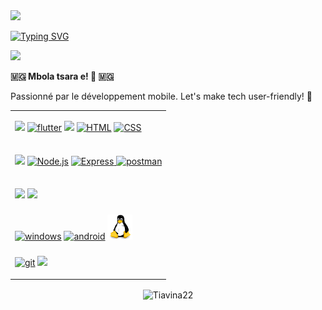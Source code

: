 <img src="https://capsule-render.vercel.app/api?type=waving&color=0:423da,7100:008080&fontColor=dedede&height=160&section=header&text=Tongasoa&fontSize=20" />
<p align="left"> 
    <a href="https://git.io/typing-svg"><img src="https://readme-typing-svg.demolab.com?font=Fira+Code&size=22&pause=1000&color=40C463&center=true&random=false&width=760&lines=Software+Engineer+Student+and+Dev+Mobile+Android;" alt="Typing SVG" />
    </a>
</p>
<img src="https://komarev.com/ghpvc/?username=Tiavina22&color=blueviolet&style=flat-square"/>
<p> 
    <strong> 🇲🇬 Mbola tsara e! 👋 🇲🇬 </strong> 
</p>
<p>Passionné par le développement mobile. Let's make tech user-friendly! 🚀</p>
<p>
<table>
	<tr height="54">
		<td>
			<a href="#"> <img src="https://camo.githubusercontent.com/a9d5db210f94e76ccfb7d3778b5527d40e2e3a20ca6e35715ea789a40938431d/68747470733a2f2f696d672e736869656c64732e696f2f62616467652f4a6176615363726970742d3030383038303f7374796c653d666f722d7468652d6261646765266c6f676f3d6a617661736372697074266c6f676f436f6c6f723d7768697465" /></a> <a href="#"><img src="https://www.vectorlogo.zone/logos/flutterio/flutterio-icon.svg" alt="flutter" width="40" height="40"/></a> 
            <a href="#">  <img src="https://camo.githubusercontent.com/950cac8c1a6b54373e14ac1c1edd4d8a5054856850feecf4d6fd9c88ae274f0e/68747470733a2f2f696d672e736869656c64732e696f2f62616467652f446172742d3030383038303f7374796c653d666f722d7468652d6261646765266c6f676f3d64617274266c6f676f436f6c6f723d7768697465" /></a> 
	        <a href="#"><img alt="HTML" src="https://img.shields.io/badge/HTML-%20html?logo=html5&logoColor=%23fff&color=%23E34F26"></a>
	        <a href="#"><img alt="CSS" src="https://img.shields.io/badge/CSS-%20css?logo=css3&logoColor=%23fff&color=%231572B6"></a> 
	   	</td>
	</tr>
	<tr height="54">
		<td>
			<a href="#"><img src="https://camo.githubusercontent.com/bffd3619e9ad6d514ecc44c85593b5d807b074f569226a330f1a93bfd2052be2/68747470733a2f2f696d672e736869656c64732e696f2f62616467652f5048502d3030383038303f7374796c653d666f722d7468652d6261646765266c6f676f3d706870266c6f676f436f6c6f723d7768697465"/></a>
	   	    <a href="#"><img alt="Node.js" src="https://img.shields.io/badge/Node.js-%20nodedotjs?logo=nodedotjs&logoColor=%23fff&color=%23339933"></a>
		    <a href="#"><img alt="Express" src="https://img.shields.io/badge/Express-%20express?logo=express&logoColor=%23fff&color=%23000000"></a><a href="https://postman.com" target="_blank" rel="noreferrer"> <img src="https://www.vectorlogo.zone/logos/getpostman/getpostman-icon.svg" alt="postman" width="40" height="40"/> </a>
	   	</td>
	</tr>
	<tr height="54">
		<td>
		   <img src="https://camo.githubusercontent.com/b68aee9205827bd7eb1fa79d57fd4318edf07e0959784fe29ba4d7291a8df804/68747470733a2f2f696d672e736869656c64732e696f2f62616467652f6d7973716c2d2532333030662e7376673f6c6f676f3d6d7973716c266c6f676f436f6c6f723d7768697465" />
    <img src="https://camo.githubusercontent.com/b3cb0af18f1a9d34e1129f5cb9ecd3fb98aeff5325eeadbabd74ae556c089066/68747470733a2f2f696d672e736869656c64732e696f2f62616467652f73716c6974652d2532333037343035652e7376673f6c6f676f3d73716c697465266c6f676f436f6c6f723d7768697465" />
	   </td>
	</tr>
    <tr height="54">
		<td>
		    <a href="#"><img alt="windows" src="https://img.shields.io/badge/Windows 10-%20windows?logo=windows&logoColor=%23fff&color=%230078D4"></a>
			<a href="#"><img alt="android" src="https://img.shields.io/badge/Android-%20android?logo=android&logoColor=%23fff&color=%233DDC84"></a>
			<a href="#"><img src="https://raw.githubusercontent.com/devicons/devicon/master/icons/linux/linux-original.svg" alt="linux" width="40" height="40"/></a>
	   </td>
	</tr>
	</tr>
    <tr height="54">
		<td>
		    <a href="#"><img src="https://www.vectorlogo.zone/logos/git-scm/git-scm-icon.svg" alt="git" width="40" height="40"/></a>
			<a href="#"> <img src="https://camo.githubusercontent.com/10de9f31b15fd3cd3f18f8b7f0f10c6e0d108d83b8a39838bc3c4f9ca0a9fd3f/68747470733a2f2f696d672e736869656c64732e696f2f62616467652f6769746875622d2532333132313031312e7376673f6c6f676f3d676974687562266c6f676f436f6c6f723d7768697465"/></a>
	   </td>
	</tr>
</table>

</p>

<p align="center"><img align="center" src="https://github-readme-stats.vercel.app/api/top-langs?username=Tiavina22&theme=transparent&show_icons=true&locale=en&layout=compact" alt="Tiavina22" /></p>

</p>





